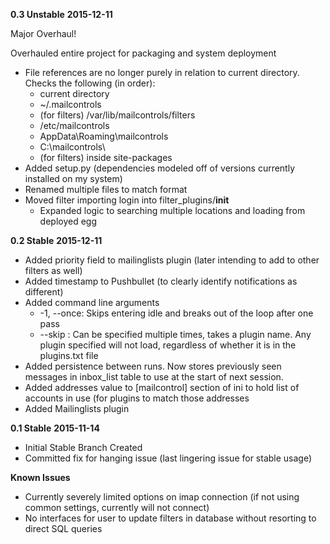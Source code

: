 __0.3 Unstable__
__2015-12-11__

Major Overhaul!

Overhauled entire project for packaging and system deployment

* File references are no longer purely in relation to current directory. Checks the following (in order):
  * current directory
  * ~/.mailcontrols
  * (for filters) /var/lib/mailcontrols/filters
  * /etc/mailcontrols
  * AppData\Roaming\mailcontrols
  * C:\mailcontrols\
  * (for filters) inside site-packages
* Added setup.py (dependencies modeled off of versions currently installed on my system)
* Renamed multiple files to match format
* Moved filter importing login into filter_plugins/__init__
  * Expanded logic to searching multiple locations and loading from deployed egg

__0.2 Stable__
__2015-12-11__

* Added priority field to mailinglists plugin (later intending to add to other filters as well)
* Added timestamp to Pushbullet (to clearly identify notifications as different)
* Added command line arguments
    * -1, --once: Skips entering idle and breaks out of the loop after one pass
    * --skip <plugin>: Can be specified multiple times, takes a plugin name.
        Any plugin specified will not load, regardless of whether it is in the 
        plugins.txt file
* Added persistence between runs. Now stores previously seen messages
  in inbox_list table to use at the start of next session.
* Added addresses value to [mailcontrol] section of ini to hold list
  of accounts in use (for plugins to match those addresses
* Added Mailinglists plugin

__0.1 Stable__
__2015-11-14__

* Initial Stable Branch Created
* Committed fix for hanging issue (last lingering issue for stable usage)

**Known Issues**

* Currently severely limited options on imap connection 
  (if not using common settings, currently will not connect)
* No interfaces for user to update filters in database without
  resorting to direct SQL queries
